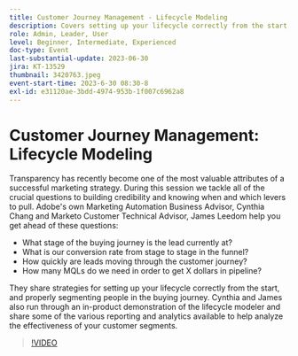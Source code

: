 ```yaml
---
title: Customer Journey Management - Lifecycle Modeling
description: Covers setting up your lifecycle correctly from the start, properly segmenting people in the buying journey, in-product demonstration of the lifecycle modeler and various reporting and analytics available to help analyze the effectiveness of your customer segments.
role: Admin, Leader, User
level: Beginner, Intermediate, Experienced
doc-type: Event
last-substantial-update: 2023-06-30
jira: KT-13529
thumbnail: 3420763.jpeg
event-start-time: 2023-6-30 08:30-8
exl-id: e31120ae-3bdd-4974-953b-1f007c6962a8
---
```

# Customer Journey Management: Lifecycle Modeling

Transparency has recently become one of the most valuable attributes of a successful marketing strategy. During this session we tackle all of the crucial questions to building credibility and knowing when and which levers to pull. Adobe's own Marketing Automation Business Advisor, Cynthia Chang and Marketo Customer Technical Advisor, James Leedom help you get ahead of these questions:

* What stage of the buying journey is the lead currently at?
* What is our conversion rate from stage to stage in the funnel?
* How quickly are leads moving through the customer journey?
* How many MQLs do we need in order to get X dollars in pipeline?

They share strategies for setting up your lifecycle correctly from the start, and properly segmenting people in the buying journey. Cynthia and James also run through an in-product demonstration of the lifecycle modeler and share some of the various reporting and analytics available to help analyze the effectiveness of your customer segments.

>[!VIDEO](https://video.tv.adobe.com/v/3420763/?learn=on)
